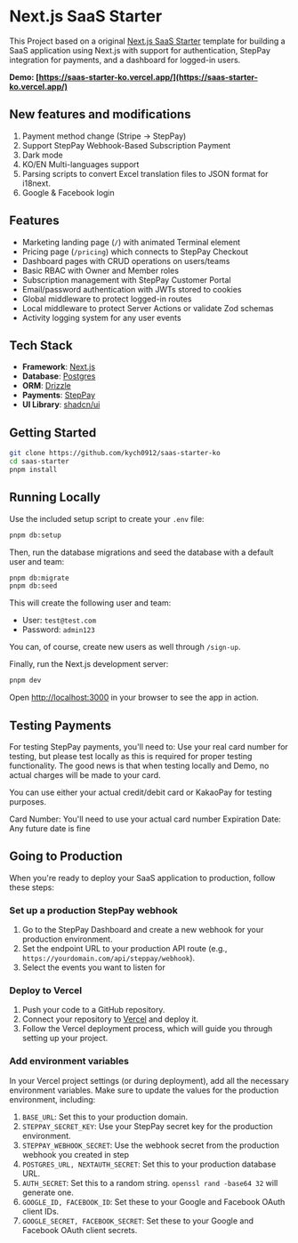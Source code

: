 # Next.js SaaS Starter

This Project based on a original [Next.js SaaS Starter](https://github.com/nextjs/saas-starter) template for building a SaaS application using Next.js with support for authentication, StepPay integration for payments, and a dashboard for logged-in users.

**Demo: [https://saas-starter-ko.vercel.app/](https://saas-starter-ko.vercel.app/)**

## New features and modifications

1. Payment method change (Stripe -> StepPay)
2. Support StepPay Webhook-Based Subscription Payment
3. Dark mode
4. KO/EN Multi-languages support
5. Parsing scripts to convert Excel translation files to JSON format for i18next.
6. Google & Facebook login

## Features

- Marketing landing page (`/`) with animated Terminal element
- Pricing page (`/pricing`) which connects to StepPay Checkout
- Dashboard pages with CRUD operations on users/teams
- Basic RBAC with Owner and Member roles
- Subscription management with StepPay Customer Portal
- Email/password authentication with JWTs stored to cookies
- Global middleware to protect logged-in routes
- Local middleware to protect Server Actions or validate Zod schemas
- Activity logging system for any user events

## Tech Stack

- **Framework**: [Next.js](https://nextjs.org/)
- **Database**: [Postgres](https://www.postgresql.org/)
- **ORM**: [Drizzle](https://orm.drizzle.team/)
- **Payments**: [StepPay](https://steppay.kr/)
- **UI Library**: [shadcn/ui](https://ui.shadcn.com/)

## Getting Started

```bash
git clone https://github.com/kych0912/saas-starter-ko
cd saas-starter
pnpm install
```

## Running Locally

Use the included setup script to create your `.env` file:

```bash
pnpm db:setup
```

Then, run the database migrations and seed the database with a default user and team:

```bash
pnpm db:migrate
pnpm db:seed
```

This will create the following user and team:

- User: `test@test.com`
- Password: `admin123`

You can, of course, create new users as well through `/sign-up`.

Finally, run the Next.js development server:

```bash
pnpm dev
```

Open [http://localhost:3000](http://localhost:3000) in your browser to see the app in action.

## Testing Payments

For testing StepPay payments, you'll need to:
Use your real card number for testing, but please test locally as this is required for proper testing functionality. The good news is that when testing locally and Demo, no actual charges will be made to your card.

You can use either your actual credit/debit card or KakaoPay for testing purposes.

Card Number: You'll need to use your actual card number
Expiration Date: Any future date is fine

## Going to Production

When you're ready to deploy your SaaS application to production, follow these steps:

### Set up a production StepPay webhook

1. Go to the StepPay Dashboard and create a new webhook for your production environment.
2. Set the endpoint URL to your production API route (e.g., `https://yourdomain.com/api/steppay/webhook`).
3. Select the events you want to listen for

### Deploy to Vercel

1. Push your code to a GitHub repository.
2. Connect your repository to [Vercel](https://vercel.com/) and deploy it.
3. Follow the Vercel deployment process, which will guide you through setting up your project.

### Add environment variables

In your Vercel project settings (or during deployment), add all the necessary environment variables. Make sure to update the values for the production environment, including:

1. `BASE_URL`: Set this to your production domain.
2. `STEPPAY_SECRET_KEY`: Use your StepPay secret key for the production environment.
3. `STEPPAY_WEBHOOK_SECRET`: Use the webhook secret from the production webhook you created in step
4. `POSTGRES_URL, NEXTAUTH_SECRET`: Set this to your production database URL.
5. `AUTH_SECRET`: Set this to a random string. `openssl rand -base64 32` will generate one.
6. `GOOGLE_ID, FACEBOOK_ID`: Set these to your Google and Facebook OAuth client IDs.
7. `GOOGLE_SECRET, FACEBOOK_SECRET`: Set these to your Google and Facebook OAuth client secrets.
